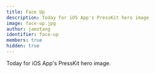 ```yaml
---
title: Face Up
description: Today for iOS App's PressKit hero image
image: face-up.jpg
author: jamztang
identifier: face-up
members: true
hidden: true
---
```


Today for iOS App's PressKit hero image.

